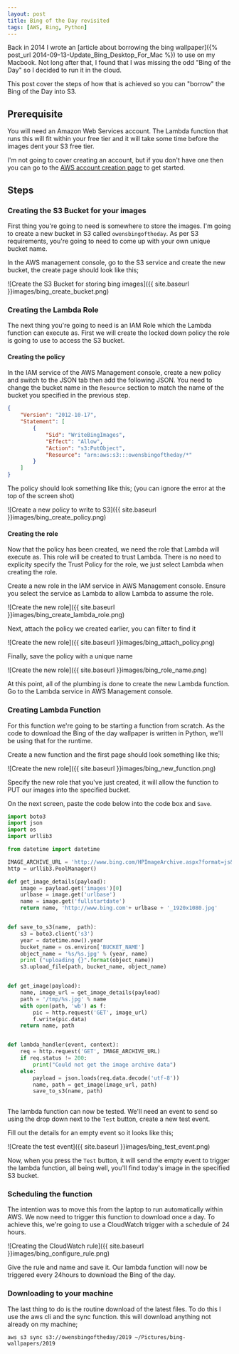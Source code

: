 ```yaml
---
layout: post
title: Bing of the Day revisited
tags: [AWS, Bing, Python]
---
```


Back in 2014 I wrote an [article about borrowing the bing wallpaper]({% post_url 2014-09-13-Update_Bing_Desktop_For_Mac %}) to use on my Macbook. Not long after that, I found that I was missing the odd "Bing of the Day" so I decided to run it in the cloud. 

This post cover the steps of how that is achieved so you can "borrow" the Bing of the Day into S3.

## Prerequisite

You will need an Amazon Web Services account. The Lambda function that runs this will fit within your free tier and it will take some time before the images dent your S3 free tier.

I'm not going to cover creating an account, but if you don't have one then you can go to the [AWS account creation page](https://portal.aws.amazon.com/billing/signup?nc2=h_ct&src=header_signup&redirect_url=https%3A%2F%2Faws.amazon.com%2Fregistration-confirmation#/start) to get started.

## Steps

### Creating the S3 Bucket for your images
First thing you're going to need is somewhere to store the images. I'm going to create a new bucket in S3 called `owensbingoftheday`. As per S3 requirements, you're going to need to come up with your own unique bucket name.

In the AWS management console, go to the S3 service and create the new bucket, the create page should look like this;

![Create the S3 Bucket for storing bing images]({{ site.baseurl }}images/bing_create_bucket.png)

### Creating the Lambda Role

The next thing you're going to need is an IAM Role which the Lambda function can execute as. First we will create the locked down policy the role is going to use to access the S3 bucket.

#### Creating the policy

In the IAM service of the AWS Management console, create a new policy and switch to the JSON tab then add the following JSON. You need to change the bucket name in the `Resource` section to match the name of the bucket you specified in the previous step.

```json
{
    "Version": "2012-10-17",
    "Statement": [
        {
            "Sid": "WriteBingImages",
            "Effect": "Allow",
            "Action": "s3:PutObject",
            "Resource": "arn:aws:s3:::owensbingoftheday/*"
        }
    ]
}
```

The policy should look something like this; (you can ignore the error at the top of the screen shot)

![Create a new policy to write to S3]({{ site.baseurl }}images/bing_create_policy.png) 

#### Creating the role

Now that the policy has been created, we need the role that Lambda will execute as. This role will be created to trust Lambda. There is no need to explicity specify the Trust Policy for the role, we just select Lambda when creating the role. 

Create a new role in the IAM service in AWS Management console. Ensure you select the service as Lambda to allow Lambda to assume the role.

![Create the new role]({{ site.baseurl }}images/bing_create_lambda_role.png) 

Next, attach the policy we created earlier, you can filter to find it

![Create the new role]({{ site.baseurl }}images/bing_attach_policy.png) 

Finally, save the policy with a unique name

![Create the new role]({{ site.baseurl }}images/bing_role_name.png) 

At this point, all of the plumbing is done to create the new Lambda function. Go to the Lambda service in AWS Management console.

### Creating Lambda Function
For this function we're going to be starting a function from scratch. As the code to download the Bing of the day wallpaper is written in Python, we'll be using that for the runtime.

Create a new function and the first page should look something like this;

![Create the new role]({{ site.baseurl }}images/bing_new_function.png) 

Specify the new role that you've just created, it will allow the function to PUT our images into the specified bucket.

On the next screen, paste the code below into the code box and `Save`. 

```python
import boto3
import json
import os
import urllib3

from datetime import datetime

IMAGE_ARCHIVE_URL = 'http://www.bing.com/HPImageArchive.aspx?format=js&idx=0&n=1&mkt=en-US'
http = urllib3.PoolManager()

def get_image_details(payload):
    image = payload.get('images')[0]
    urlbase = image.get('urlbase')
    name = image.get('fullstartdate')
    return name, 'http://www.bing.com'+ urlbase + '_1920x1080.jpg'


def save_to_s3(name,  path):
    s3 = boto3.client('s3')
    year = datetime.now().year
    bucket_name = os.environ['BUCKET_NAME']
    object_name = '%s/%s.jpg' % (year, name)
    print ("uploading {}".format(object_name))
    s3.upload_file(path, bucket_name, object_name)


def get_image(payload):
    name, image_url = get_image_details(payload)
    path = '/tmp/%s.jpg' % name
    with open(path, 'wb') as f:
        pic = http.request('GET', image_url)
        f.write(pic.data)
    return name, path


def lambda_handler(event, context):
    req = http.request('GET', IMAGE_ARCHIVE_URL)
    if req.status != 200:
        print("Could not get the image archive data")
    else:
        payload = json.loads(req.data.decode('utf-8'))
        name, path = get_image(image_url, path)
        save_to_s3(name, path)
        
```      

The lambda function can now be tested. We'll need an event to send so using the drop down next to the `Test` button, create a new test event.

Fill out the details for an empty event so it looks like this;

![Create the test event]({{ site.baseurl }}images/bing_test_event.png) 

Now, when you press the `Test` button, it will send the empty event to trigger the lambda function, all being well, you'll find today's image in the specified S3 bucket.

### Scheduling the function

The intention was to move this from the laptop to run automatically within AWS. We now need to trigger this function to download once a day. To achieve this, we're going to use a CloudWatch trigger with a schedule of 24 hours.

![Creating the CloudWatch rule]({{ site.baseurl }}images/bing_configure_rule.png)

Give the rule and name and save it. Our lambda function will now be triggered every 24hours to download the Bing of the day.

### Downloading to your machine

The last thing to do is the routine download of the latest files. To do this I use the aws cli and the sync function. this will download anything not already on my machine;

```shell
aws s3 sync s3://owensbingoftheday/2019 ~/Pictures/bing-wallpapers/2019
```

